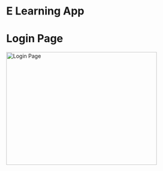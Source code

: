 # E Learning App
# Login Page
<img src="https://github.com/user-attachments/assets/287dd93a-1fe7-40aa-b299-a23482986a23" alt="Login Page" width="400" height="300" />

